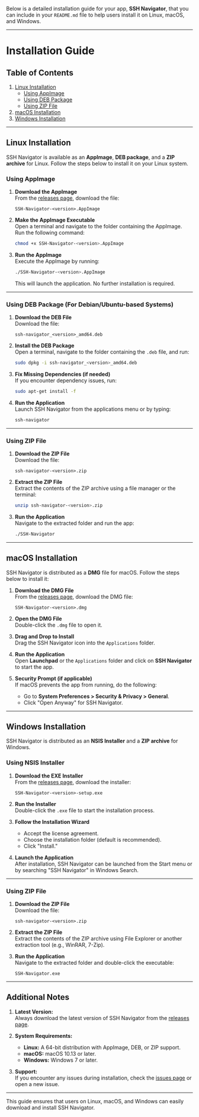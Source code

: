Below is a detailed installation guide for your app, **SSH Navigator**, that you can include in your `README.md` file to help users install it on Linux, macOS, and Windows.

---

# Installation Guide

## Table of Contents

1. [Linux Installation](#linux-installation)
   - [Using AppImage](#using-appimage)
   - [Using DEB Package](#using-deb-package)
   - [Using ZIP File](#using-zip-file)
2. [macOS Installation](#macos-installation)
3. [Windows Installation](#windows-installation)

---

## Linux Installation

SSH Navigator is available as an **AppImage**, **DEB package**, and a **ZIP archive** for Linux. Follow the steps below to install it on your Linux system.

### Using AppImage

1. **Download the AppImage**  
   From the [releases page](https://github.com/SahilSingh0808/ssh-navigator/releases), download the file:
   ```
   SSH-Navigator-<version>.AppImage
   ```

2. **Make the AppImage Executable**  
   Open a terminal and navigate to the folder containing the AppImage. Run the following command:
   ```bash
   chmod +x SSH-Navigator-<version>.AppImage
   ```

3. **Run the AppImage**  
   Execute the AppImage by running:
   ```bash
   ./SSH-Navigator-<version>.AppImage
   ```

   This will launch the application. No further installation is required.

---

### Using DEB Package (For Debian/Ubuntu-based Systems)

1. **Download the DEB File**  
   Download the file:
   ```
   ssh-navigator_<version>_amd64.deb
   ```

2. **Install the DEB Package**  
   Open a terminal, navigate to the folder containing the `.deb` file, and run:
   ```bash
   sudo dpkg -i ssh-navigator_<version>_amd64.deb
   ```

3. **Fix Missing Dependencies (if needed)**  
   If you encounter dependency issues, run:
   ```bash
   sudo apt-get install -f
   ```

4. **Run the Application**  
   Launch SSH Navigator from the applications menu or by typing:
   ```bash
   ssh-navigator
   ```

---

### Using ZIP File

1. **Download the ZIP File**  
   Download the file:
   ```
   ssh-navigator-<version>.zip
   ```

2. **Extract the ZIP File**  
   Extract the contents of the ZIP archive using a file manager or the terminal:
   ```bash
   unzip ssh-navigator-<version>.zip
   ```

3. **Run the Application**  
   Navigate to the extracted folder and run the app:
   ```bash
   ./SSH-Navigator
   ```

---

## macOS Installation

SSH Navigator is distributed as a **DMG** file for macOS. Follow the steps below to install it:

1. **Download the DMG File**  
   From the [releases page](https://github.com/SahilSingh0808/ssh-navigator/releases), download the DMG file:
   ```
   SSH-Navigator-<version>.dmg
   ```

2. **Open the DMG File**  
   Double-click the `.dmg` file to open it.

3. **Drag and Drop to Install**  
   Drag the SSH Navigator icon into the `Applications` folder.

4. **Run the Application**  
   Open **Launchpad** or the `Applications` folder and click on **SSH Navigator** to start the app.

5. **Security Prompt (if applicable)**  
   If macOS prevents the app from running, do the following:
   - Go to **System Preferences > Security & Privacy > General**.
   - Click "Open Anyway" for SSH Navigator.

---

## Windows Installation

SSH Navigator is distributed as an **NSIS Installer** and a **ZIP archive** for Windows.

### Using NSIS Installer

1. **Download the EXE Installer**  
   From the [releases page](https://github.com/SahilSingh0808/ssh-navigator/releases), download the installer:
   ```
   SSH-Navigator-<version>-setup.exe
   ```

2. **Run the Installer**  
   Double-click the `.exe` file to start the installation process.

3. **Follow the Installation Wizard**  
   - Accept the license agreement.
   - Choose the installation folder (default is recommended).
   - Click "Install."

4. **Launch the Application**  
   After installation, SSH Navigator can be launched from the Start menu or by searching "SSH Navigator" in Windows Search.

---

### Using ZIP File

1. **Download the ZIP File**  
   Download the file:
   ```
   ssh-navigator-<version>.zip
   ```

2. **Extract the ZIP File**  
   Extract the contents of the ZIP archive using File Explorer or another extraction tool (e.g., WinRAR, 7-Zip).

3. **Run the Application**  
   Navigate to the extracted folder and double-click the executable:
   ```
   SSH-Navigator.exe
   ```

---

## Additional Notes

1. **Latest Version:**  
   Always download the latest version of SSH Navigator from the [releases page](https://github.com/SahilSingh0808/ssh-navigator/releases).

2. **System Requirements:**  
   - **Linux:** A 64-bit distribution with AppImage, DEB, or ZIP support.
   - **macOS:** macOS 10.13 or later.
   - **Windows:** Windows 7 or later.

3. **Support:**  
   If you encounter any issues during installation, check the [issues page](https://github.com/SahilSingh0808/ssh-navigator/issues) or open a new issue.

---

This guide ensures that users on Linux, macOS, and Windows can easily download and install SSH Navigator.